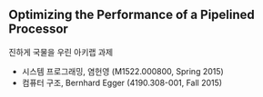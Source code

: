 Optimizing the Performance of a Pipelined Processor
--------
진하게 국물을 우린 아키랩 과제

* 시스템 프로그래밍, 염헌영 (M1522.000800, Spring 2015)
* 컴퓨터 구조, Bernhard Egger (4190.308-001, Fall 2015)

